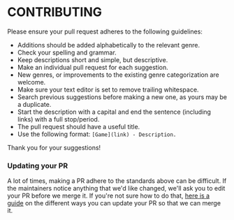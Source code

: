 # CONTRIBUTING

Please ensure your pull request adheres to the following guidelines:

- Additions should be added alphabetically to the relevant genre.
- Check your spelling and grammar.
- Keep descriptions short and simple, but descriptive.
- Make an individual pull request for each suggestion.
- New genres, or improvements to the existing  genre categorization are welcome.
- Make sure your text editor is set to remove trailing whitespace.
- Search previous suggestions before making a new one, as yours may be a duplicate.
- Start the description with a capital and end the sentence (including links) with a full stop/period.
- The pull request should have a useful title.
- Use the following format: `[Game](link) - Description.`

Thank you for your suggestions!

### Updating your PR

A lot of times, making a PR adhere to the standards above can be difficult. If the maintainers notice anything that we'd like changed, we'll ask you to edit your PR before we merge it. If you're not sure how to do that, [here is a guide](https://github.com/RichardLitt/docs/blob/master/amending-a-commit-guide.md) on the different ways you can update your PR so that we can merge it.
